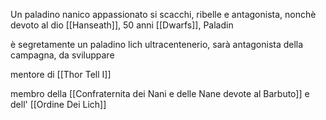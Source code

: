 Un paladino nanico appassionato si scacchi, ribelle e antagonista, nonchè devoto al dio [[Hanseath]], 50 anni
[[Dwarfs]], Paladin

 è segretamente un paladino lich ultracentenerio, sarà antagonista della campagna, da sviluppare

mentore di [[Thor Tell I]]

membro della [[Confraternita dei Nani e delle Nane devote al Barbuto]] e dell' [[Ordine Dei Lich]]
